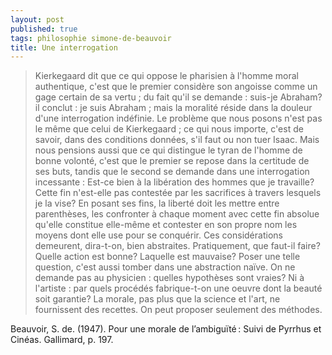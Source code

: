 ```yaml
---
layout: post
published: true
tags: philosophie simone-de-beauvoir
title: Une interrogation
---
```


> Kierkegaard dit que ce qui oppose le pharisien à l'homme moral authentique, c'est que le premier considère son angoisse comme un gage certain de sa vertu ; du fait qu'il se demande : suis-je Abraham? il conclut : je suis Abraham ; mais la moralité réside dans la douleur d'une interrogation indéfinie. Le problème que nous posons n'est pas le même que celui de Kierkegaard ; ce qui nous importe, c'est de savoir, dans des conditions données, s'il faut ou non tuer Isaac. Mais nous pensions aussi que ce qui distingue le tyran de l'homme de bonne volonté, c'est que le premier se repose dans la certitude de ses buts, tandis que le second se demande dans une interrogation incessante : Est-ce bien à la libération des hommes que je travaille? Cette fin n'est-elle pas contestée par les sacrifices à travers lesquels je la vise? En posant ses fins, la liberté doit les mettre entre parenthèses, les confronter à chaque moment avec cette fin absolue qu'elle constitue elle-même et contester en son propre nom les moyens dont elle use pour se conquérir.
Ces considérations demeurent, dira-t-on, bien abstraites. Pratiquement, que faut-il faire? Quelle action est bonne? Laquelle est mauvaise? Poser une telle question, c'est aussi tomber dans une abstraction naïve. On ne demande pas au physicien : quelles hypothèses sont vraies? Ni à l'artiste : par quels procédés fabrique-t-on une oeuvre dont la beauté soit garantie? La morale, pas plus que la science et l'art, ne fournissent des recettes. On peut proposer seulement des méthodes.

Beauvoir, S. de. (1947). Pour une morale de l’ambiguïté : Suivi de Pyrrhus et Cinéas. Gallimard, p. 197.

